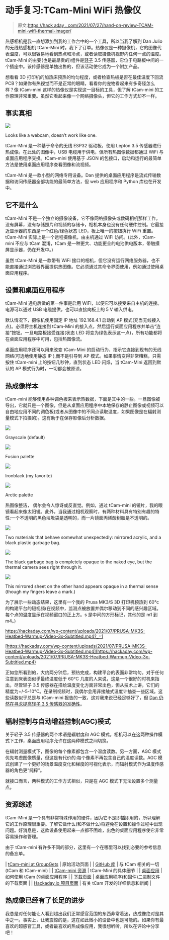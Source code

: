 # 动手复习:TCam-Mini WiFi 热像仪

> 原文:[https://hack aday . com/2021/07/27/hand-on-review-TCAM-mini-wifi-thermal-imager/](https://hackaday.com/2021/07/27/hand-on-review-tcam-mini-wifi-thermal-imager/)

热感相机是我一直想添加到我的工作台中的一个工具，所以当我了解到 Dan Julio 的无线热感相机 tCam-Mini 时，我下了订单。热像仪是一种摄像机，它的图像代表温度，可以很容易地看到热点和冷点，或者读取摄像机视野内任何一点的温度。tCam-Mini 的主要(也是最昂贵的)组件是[轻子](https://lepton.flir.com/) 3.5 传感器，它位于电路板中间的一个插座中。该传感器是单独出售的，但该活动使它成为一个附加产品。

想看看 3D 打印机的加热床预热的均匀程度，或者检查热板是否在最佳温度下回流 PCB？如果你有热视觉而不是正常的眼睛，看看你的宠物看起来有多奇怪怎么样？像 tCam-mini 这样的热像仪是实现这一目标的工具，但了解 tCam-mini 的工作原理非常重要。虽然它看起来像一个网络摄像头，但它的工作方式却不一样。

## 事实真相

[![](../Images/fe5606e9e4087ffc4e9ec4b51cff8044.png)](https://hackaday.com/wp-content/uploads/2021/07/PXL_20210705_045859209.jpg)

Looks like a webcam, doesn’t work like one.

tCam-Mini 是一种基于命令的无线 ESP32 驱动板，使用 Lepton 3.5 传感器进行热成像。在此处的图像中，USB 电缆用于供电，但所有热图像数据都通过 WiFi 与桌面应用程序交换。tCam-mini 使用基于 JSON 的包接口，启动和运行的最简单方法是使用桌面应用程序查看图像和流视频。

tCam-Mini 是一款小型的网络专用设备。Dan 提供的桌面应用程序是流式传输数据和访问传感器全部功能的最简单方法，但 web 应用程序和 Python 库也在开发中。

## 它不是什么

tCam-Mini 不是一个独立的摄像设备，它不像网络摄像头或数码相机那样工作。没有屏幕，没有存储照片和视频的存储卡，相机本身也没有任何硬件控制。它最接近显示器的东西是一个红色/绿色状态 LED，板上唯一的按钮执行 WiFi 重置。tCam-Mini 实际上是一个远程摄像机，由主机通过 WiFi 访问。(此外，tCam-mini 不应与 tCam 混淆，tCam 是一种更大、功能更全的电池供电版本，带触摸屏显示器，仍在开发中。)

虽然 tCam-Mini 是一款带有 WiFi 接口的相机，但它没有运行网络服务器，也不能直接通过浏览器界面提供热图像。它必须通过其命令界面使用，例如通过使用桌面应用程序。

## 设置和桌面应用程序

tCam-Mini 通电后做的第一件事是启用 WiFi，以便它可以接受来自主机的连接。电源可以通过 USB 电缆提供，也可以直接向板上的 5 V 输入供电。

默认情况下，摄像机使用固定 IP 地址 192.168.4.1 启动到 AP 模式(充当无线接入点)。必须将主机连接到 tCam-Mini 的接入点，然后运行桌面应用程序并单击“连接”按钮。一旦电路板接受连接(状态 LED 将变为绿色表示这一点)，所有功能都将在桌面应用程序中可用，包括热图像流。

桌面应用程序还可以用来改变 tCam-Mini 的启动行为，指示它连接到现有的无线网络(可选地使用静态 IP ),而不是引导到 AP 模式。如果事情变得非常糟糕，只需按住 tCam-mini 上的按钮几秒钟，直到状态 LED 闪烁，当 tCam-Mini 返回到默认的 AP 模式行为时，一切都会被原谅。

## 热成像样本

tCam-mini 能够使用各种调色板来表示热数据，下面是其中的一些。一旦图像被导出，它就只是一个图像，但是从桌面应用程序中本地保存的静止图像或视频可以自由地应用不同的调色板(或者从图像中的不同点读取温度，如果图像是在辐射测量模式下拍摄的)。这有助于在保存影像后分析数据。

[![](../Images/e64acfd9fffc4c11b99283608900b1c2.png)](https://hackaday.com/2021/07/27/hand-on-review-tcam-mini-wifi-thermal-imager/tcam-grayscale-palette/)

Grayscale (default)

[![](../Images/186c54c3a50ca845b5e76bb8fc807212.png)](https://hackaday.com/2021/07/27/hand-on-review-tcam-mini-wifi-thermal-imager/tcam-fusion-palette/)

Fusion palette

[![](../Images/e3995bcf339595c6584c0c9080bf31dd.png)](https://hackaday.com/2021/07/27/hand-on-review-tcam-mini-wifi-thermal-imager/tcam-ironblack-palette/)

Ironblack (my favorite)

[![](../Images/9dbd12d7efe701720cd8297226f0161f.png)](https://hackaday.com/2021/07/27/hand-on-review-tcam-mini-wifi-thermal-imager/tcam-arctic-palette/)

Arctic palette

热图像整洁， 偶尔会令人惊讶或反直觉。例如，通过 tCam-mini 的镜片，我的眼镜看起来像太阳镜。此外，当我通过相机观察时，有两种材料具有特别有趣的特性:一个不透明的黑色垃圾袋是透明的，而一片镜面丙烯酸树脂是不透明的。

[![](../Images/e2cca253985319e1b8adea6d804b5df4.png)](https://hackaday.com/2021/07/27/hand-on-review-tcam-mini-wifi-thermal-imager/black-garbage-bag-and-mirrored-acrylic/)

Two materials that behave somewhat unexpectedly: mirrored acrylic, and a black plastic garbage bag.

[![](../Images/a376dad456b0ca0644c9586209c777bb.png)](https://hackaday.com/2021/07/27/hand-on-review-tcam-mini-wifi-thermal-imager/black-garbage-bag-400x300-optimized/)

The black garbage bag is completely opaque to the naked eye, but the thermal camera sees right through it.

[![](../Images/b55db69f5c198c0a9d02da6acf6ee7b1.png)](https://hackaday.com/2021/07/27/hand-on-review-tcam-mini-wifi-thermal-imager/mirrored-acrylic-sheet-400x300-optimized/)

This mirrored sheet on the other hand appears opaque in a thermal sense (though my fingers leave a mark.)

为了展示一些动态结果，这里有一个我的 Prusa MK3/S 3D 打印机预热到 60°c 的构建平台的短视频(在视频中，监测点被放置并偶尔移动到不同的感兴趣区域。每个点的温度显示在视频窗口的正上方。s 是中间的方形标记，其他的是 m1 到 m4。)

 <https://hackaday.com/wp-content/uploads/2021/07/PRUSA-MK3S-Heatbed-Warmup-Video-3x-Subtitled.mp4?_=1>

[https://hackaday.com/wp-content/uploads/2021/07/PRUSA-MK3S-Heatbed-Warmup-Video-3x-Subtitled.mp4](https://hackaday.com/wp-content/uploads/2021/07/PRUSA-MK3S-Heatbed-Warmup-Video-3x-Subtitled.mp4)

正如您所看到的，大约两分钟后，预热完成，构建平台的表面非常均匀。对于任何注意到床表面似乎最终温度低于 60°C 几度的人来说，这是一个很好的时机来指出，尽管轻子 3.5 传感器在描绘温度变化方面非常出色，但从技术上讲，它们的精度为+/-5-10°C。在录制视频时，我偶尔会用非接触式温度计抽查一些区域。这些读数似乎总是与 tCam-mini 报告的一致，这对我来说已经足够好了，但 [Dan 仍然在寻求提高轻子 3.5 传感器的准确性](https://hackaday.io/project/159615-lepton-35-thermal-imaging-camera/log/190984-finally-starting-to-look-at-accuracy)。

## 辐射控制与自动增益控制(AGC)模式

关于轻子 3.5 传感器的两个术语是辐射度和 AGC 模式。相机可以在这两种操作模式下工作，桌面应用程序允许在这两种模式之间切换。

在辐射测量模式下，图像的每个像素都包含一个温度读数。另一方面，AGC 模式优先考虑图像质量，但这是有代价的:每个像素不再包含自己的温度读数。AGC 模式创建了一个更好的场景温度变化和梯度的可视化表示，而辐射模式作为温度传感器的角色更“纯粹”。

就接口而言，两种模式的工作方式相似，只是在 AGC 模式下无法设置多个测量点。

## 资源综述

tCam-Mini 是一个具有非常特殊作用的硬件，因为它不是即插即用的，所以理解它的工作原理很重要。了解它做什么(和不做什么)将避免在设置和操作过程中出现问题。好消息是，这款设备使用起来一点都不困难，出色的桌面应用程序使它非常容易操作和管理。

由于 tCam-mini 有许多不同的部分，这里有一个在哪里可以找到必要的参考信息的备忘单。

| [tCam-mini at GroupGets](https://groupgets.com/campaigns/919-tcam-mini) | 原始活动页面 |
| [GitHub 库](https://github.com/danjulio/lepton/tree/master/ESP32/) | 与 tCam 相关的一切(tCam 和 tCam-mini) |
| [tCam-mini 资源](https://github.com/danjulio/lepton/tree/master/ESP32/tCam-Mini) | tCam-Mini 的具体细节 |
| [桌面应用](https://github.com/danjulio/lepton/tree/master/ESP32/DesktopApp) | 如何使用 tCam 的桌面应用程序 |
| [下载页面](http://danjuliodesigns.com/products/tcam_mini.html) | 桌面应用程序(和固件)二进制文件的下载页面 |
| [Hackaday.io 项目页面](https://hackaday.io/project/159615-lepton-35-thermal-imaging-camera) | 有关 tCam 开发的详细信息和新闻 |

## 热成像已经有了长足的进步

我总是对任何能让人看到超出我们正常感官范围的东西非常着迷，热成像绝对是其中之一。事实上，让我震惊的是，这在如此微小的设备中也是可能的。如果你有最喜欢的超感官工具，或者最喜欢的热成像应用，我很想听听，所以在评论中分享吧！